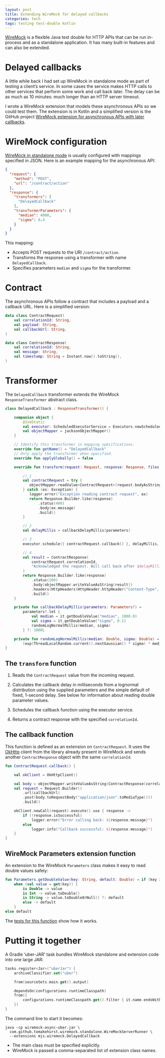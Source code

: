 ```yaml
---
layout: post
title: Extending WireMock for delayed callbacks
categories: tech
tags: testing test-double kotlin
---
```


[WireMock](http://wiremock.org/) is a flexible Java test double for HTTP APIs that can be run in-process and 
as a standalone application. It has many built-in features and can also be extended.

# Delayed callbacks

A little while back I had set up WireMock in standalone mode as part of testing a client’s service.
In some cases the service makes HTTP calls to other services that perform some work and
call back later. The delay can be as much as 10 minutes: much longer than an HTTP server timeout.

I wrote a WireMock extension that models these asynchronous APIs so we could test them.
The extension is in Kotlin and a simplified version is the GitHub project [WireMock extension for asynchronous APIs
with later callbacks](https://github.com/mjstrasser/wiremock-async).

# WireMock configuration

[WireMock in standalone mode](https://wiremock.org/docs/running-standalone/) is usually configured with mappings 
specified in JSON. Here is an example mapping for the asynchronous API:

```json
{
  "request": {
    "method": "POST",
    "url": "/contract/action"
  },
  "response": {
    "transformers": [
      "DelayedCallback"
    ],
    "transformerParameters": {
      "median": 4000,
      "sigma": 0.4
    }
  }
}
```

This mapping:

- Accepts POST requests to the URI `/contract/action`.
- Transforms the response using a transformer with name `DelayedCallback`.
- Specifies parameters `median` and `sigma` for the transformer.

# Contract

The asynchronous APIs follow a contract that includes a payload and a callback URL. Here is a simplified version:

```kotlin
data class ContractRequest(
    val correlationId: String,
    val payload: String,
    val callbackUrl: String,
)

data class ContractResponse(
    val correlationId: String,
    val message: String,
    val timestamp: String = Instant.now().toString(),
)
```

# Transformer

The `DelayedCallback` transformer extends the WireMock `ResponseTransformer` abstract class.

```kotlin
class DelayedCallback : ResponseTransformer() {

    companion object {
        @JvmStatic
        val executor: ScheduledExecutorService = Executors.newScheduledThreadPool(10)
        val objectMapper = jacksonObjectMapper()
    }

    // Identify this transformer in mapping specifications.
    override fun getName() = "DelayedCallback"
    // Only apply the transformer when specified.
    override fun applyGlobally() = false

    override fun transform(request: Request, response: Response, files: FileSource, parameters: Parameters): Response {

        // 1
        val contractRequest = try {
           objectMapper.readValue<ContractRequest>(request.bodyAsString)
        } catch (ex: Exception) {
           logger.error("Exception reading contract request", ex)
           return Response.Builder.like(response)
               .status(400)
               .body(ex.message)
               .build()
        }

        // 2
        val delayMillis = callbackDelayMillis(parameters)

        // 3
        executor.schedule({ contractRequest.callback() }, delayMillis, TimeUnit.MILLISECONDS)

        // 4
        val result = ContractResponse(
            contractRequest.correlationId,
            "Acknowledged the request. Will call back after $delayMillis ms",
        )
        return Response.Builder.like(response)
            .status(200)
            .body(objectMapper.writeValueAsString(result))
            .headers(HttpHeaders(HttpHeader.httpHeader("Content-Type", "application/json")))
            .build()
    }

    private fun callbackDelayMillis(parameters: Parameters?) =
        parameters?.let {
            val median = it.getDoubleValue("median", 1000.0)
            val sigma = it.getDoubleValue("sigma", 0.1)
            randomLogNormalMillis(median, sigma)
        } ?: 1000L

    private fun randomLogNormalMillis(median: Double, sigma: Double) =
        (exp(ThreadLocalRandom.current().nextGaussian() * sigma) * median).roundToLong()
}
```

## The `transform` function

1. Reads the `ContractRequest` value from the incoming request.

2. Calculates the callback delay in milliseconds from a lognormal distribution using the supplied parameters and the
   simple default of fixed, 1-second delay. See below for information about reading double parameter values.

3. Schedules the callback function using the executor service.

4. Returns a contract response with the specified `correlationId`.

## The callback function

This function is defined as an extension on `ContractRequest`. It uses the
[OkHttp](https://square.github.io/okhttp/) client from the library already present in WireMock
and sends another `ContractResponse` object with the same `correlationId`.

```kotlin
fun ContractRequest.callback() {

    val okClient = OkHttpClient()

    val body = objectMapper.writeValueAsString(ContractResponse(correlationId, "All processing complete"))
    val request = Request.Builder()
        .url(callbackUrl)
        .post(body.toRequestBody("application/json".toMediaType()))
        .build()

    okClient.newCall(request).execute().use { response ->
        if (!response.isSuccessful)
            logger.error("Error calling back: ${response.message}")
        else
            logger.info("Callback successful: ${response.message}")
    }
}
```

## WireMock Parameters extension function

An extension to the WireMock `Parameters` class makes it easy to read double values safely:

```kotlin
fun Parameters.getDoubleValue(key: String, default: Double) = if (key in this)
    when (val value = get(key)) {
        is Double -> value
        is Int -> value.toDouble()
        is String -> value.toDoubleOrNull() ?: default
        else -> default
    }
else default
```

The [tests for this function](https://github.com/mjstrasser/wiremock-async/blob/main/src/test/kotlin/mjs/wiremock/ParametersTest.kt)
show how it works.

# Putting it together

A Gradle ‘uber-JAR’ task bundles WireMock standalone and extension code into one large JAR:

```kotlin
tasks.register<Jar>("uberJar") {
    archiveClassifier.set("uber")

    from(sourceSets.main.get().output)

    dependsOn(configurations.runtimeClasspath)
    from({
        configurations.runtimeClasspath.get().filter { it.name.endsWith("jar") }.map { zipTree(it) }
    })
}
```

The command line to start it becomes:

```shell
java -cp wiremock-async-uber.jar \
  com.github.tomakehurst.wiremock.standalone.WireMockServerRunner \
  --extensions mjs.wiremock.DelayedCallback
```

- The main class must be specified explicitly.
- WireMock is passed a comma-separated list of extension class names.
